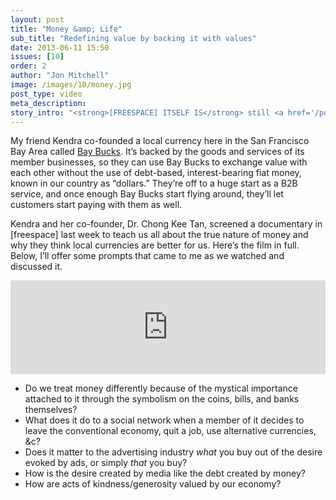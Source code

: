 ```yaml
---
layout: post
title: "Money &amp; Life"
sub_title: "Redefining value by backing it with values"
date: 2013-06-11 15:50
issues: [10]
order: 2
author: "Jon Mitchell"
image: /images/10/money.jpg
post_type: video
meta_description: 
story_intro: "<strong>[FREESPACE] ITSELF IS</strong> still <a href='/post/2013/06/11/reality-school'>a bit incoherent</a> ideologically. But it makes for a great venue for people who know what they want to say. Plus, [freespace] provides a wacko audience, so it’s friendly to unconventional ideas."
---
```

My friend Kendra co-founded a local currency here in the San Francisco Bay Area called [Bay Bucks](http://www.bay-bucks.com/). It’s backed by the goods and services of its member businesses, so they can use Bay Bucks to exchange value with each other without the use of debt-based, interest-bearing fiat money, known in our country as “dollars.” They’re off to a huge start as a B2B service, and once enough Bay Bucks start flying around, they’ll let customers start paying with them as well.

Kendra and her co-founder, Dr. Chong Kee Tan, screened a documentary in [freespace] last week to teach us all about the true nature of money and why they think local currencies are better for us. Here’s the film in full. Below, I’ll offer some prompts that came to me as we watched and discussed it.

<div class="flex-video">
  <iframe width="100%" src="http://www.youtube.com/embed/f0xRkaJCs5g" frameborder="0" allowfullscreen></iframe>
</div>

- Do we treat money differently because of the mystical importance attached to it through the symbolism on the coins, bills, and banks themselves?
- What does it do to a social network when a member of it decides to leave the conventional economy, quit a job, use alternative currencies, &c?
- Does it matter to the advertising industry *what* you buy out of the desire evoked by ads, or simply *that* you buy?
- How is the desire created by media like the debt created by money?
- How are acts of kindness/generosity valued by our economy?